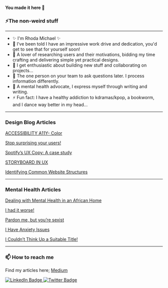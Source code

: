 #### You made it here 👋

### ⚡The non-weird stuff
***
- ✨ I'm Rhoda Michael ✨
- 🔭 I’ve been told I have an impressive work drive and dedication, you'd get to see that for yourself soon!
- 🌱 A lover of researching users and their motivations, bidding my time crafting and delivering simple yet practical designs.
- 👯 I get enthusiastic about building new stuff and collaborating on projects...
- 🤔 The one person on your team to ask questions later. I process information differently.
- 💬 A mental health advocate, I express myself through writing and writing.
- ⚡ Fun fact: I have a healthy addiction to kdramas/kpop, a bookworm, and I dance way better in my head...
***

### Design Blog Articles
  [ACCESSIBILITY A11Y- Color](https://medium.com/design-bootcamp/accessibility-a11y-color-3f8e73d120bb)
  
  [Stop surprising your users!](https://medium.com/design-bootcamp/stop-surprising-your-users-68b65a481167)
  
  [Spotify’s UX Copy: A case study](https://medium.com/design-bootcamp/spotifys-ux-copy-a-case-study-f6f7a95abf66)
  
  [STORYBOARD IN UX](https://medium.com/@Tech_gurl/storyboard-in-ux-b2d3e1e49535)

  [Identifying Common Website Structures](https://medium.com/design-bootcamp/identifying-common-website-structures-8b2b682f5fec)
  ***
  
### Mental Health Articles
  [Dealing with Mental Health in an African Home](https://medium.com/thefreshwrites/dealing-with-mental-health-in-an-african-home-7d0ec2dd4d5d)

  [I had it worse!](https://medium.com/@Tech_gurl/i-had-it-worse-f24aed085227)

  [Pardon me, but you’re sexist](https://medium.com/@Tech_gurl/pardon-me-but-youre-sexist-c01da9cc66d1)

  [I Have Anxiety Issues](https://medium.com/@Tech_gurl/i-have-anxiety-issues-e3ff9cd38034)

  [I Couldn’t Think Up a Suitable Title!](https://medium.com/@Tech_gurl/i-couldnt-think-up-a-suitable-title-8aca05ec1d71)

  ***

  ### 📫 How to reach me
  Find my articles here; [Medium](https://medium.com/@Tech_gurl)

 <div id="badges">
  <a href="[your-linkedin-URL](https://www.linkedin.com/in/rhodamichael/)">
    <img src="https://img.shields.io/badge/LinkedIn-blue?style=for-the-badge&logo=linkedin&logoColor=white" alt="LinkedIn Badge"/>
  
  </a>
  <a href="[your-twitter-URL](https://twitter.com/_RhodaMichael)">
    <img src="https://img.shields.io/badge/Twitter-black?style=for-the-badge&logo=twitter&logoColor=white" alt="Twitter Badge"/>
  </a>
</div> 
  
